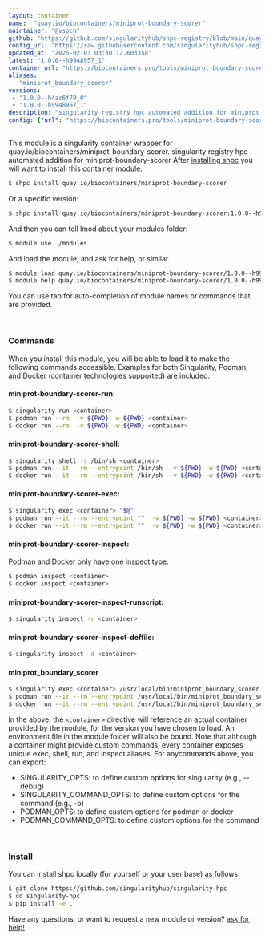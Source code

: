 ```yaml
---
layout: container
name:  "quay.io/biocontainers/miniprot-boundary-scorer"
maintainer: "@vsoch"
github: "https://github.com/singularityhub/shpc-registry/blob/main/quay.io/biocontainers/miniprot-boundary-scorer/container.yaml"
config_url: "https://raw.githubusercontent.com/singularityhub/shpc-registry/main/quay.io/biocontainers/miniprot-boundary-scorer/container.yaml"
updated_at: "2025-02-03 03:30:12.603358"
latest: "1.0.0--h9948957_1"
container_url: "https://biocontainers.pro/tools/miniprot-boundary-scorer"
aliases:
 - "miniprot_boundary_scorer"
versions:
 - "1.0.0--h4ac6f70_0"
 - "1.0.0--h9948957_1"
description: "singularity registry hpc automated addition for miniprot-boundary-scorer"
config: {"url": "https://biocontainers.pro/tools/miniprot-boundary-scorer", "maintainer": "@vsoch", "description": "singularity registry hpc automated addition for miniprot-boundary-scorer", "latest": {"1.0.0--h9948957_1": "sha256:a88241c75276212400de5b5a6f74f368e29577c68806eec05dd67f8bc3241015"}, "tags": {"1.0.0--h4ac6f70_0": "sha256:3a469b4e70a56c81c94fad5d2666304c7ad25402fe37ee563ef88346986560eb", "1.0.0--h9948957_1": "sha256:a88241c75276212400de5b5a6f74f368e29577c68806eec05dd67f8bc3241015"}, "docker": "quay.io/biocontainers/miniprot-boundary-scorer", "aliases": {"miniprot_boundary_scorer": "/usr/local/bin/miniprot_boundary_scorer"}}
---
```


This module is a singularity container wrapper for quay.io/biocontainers/miniprot-boundary-scorer.
singularity registry hpc automated addition for miniprot-boundary-scorer
After [installing shpc](#install) you will want to install this container module:


```bash
$ shpc install quay.io/biocontainers/miniprot-boundary-scorer
```

Or a specific version:

```bash
$ shpc install quay.io/biocontainers/miniprot-boundary-scorer:1.0.0--h9948957_1
```

And then you can tell lmod about your modules folder:

```bash
$ module use ./modules
```

And load the module, and ask for help, or similar.

```bash
$ module load quay.io/biocontainers/miniprot-boundary-scorer/1.0.0--h9948957_1
$ module help quay.io/biocontainers/miniprot-boundary-scorer/1.0.0--h9948957_1
```

You can use tab for auto-completion of module names or commands that are provided.

<br>

### Commands

When you install this module, you will be able to load it to make the following commands accessible.
Examples for both Singularity, Podman, and Docker (container technologies supported) are included.

#### miniprot-boundary-scorer-run:

```bash
$ singularity run <container>
$ podman run --rm  -v ${PWD} -w ${PWD} <container>
$ docker run --rm  -v ${PWD} -w ${PWD} <container>
```

#### miniprot-boundary-scorer-shell:

```bash
$ singularity shell -s /bin/sh <container>
$ podman run --it --rm --entrypoint /bin/sh  -v ${PWD} -w ${PWD} <container>
$ docker run --it --rm --entrypoint /bin/sh  -v ${PWD} -w ${PWD} <container>
```

#### miniprot-boundary-scorer-exec:

```bash
$ singularity exec <container> "$@"
$ podman run --it --rm --entrypoint ""  -v ${PWD} -w ${PWD} <container> "$@"
$ docker run --it --rm --entrypoint ""  -v ${PWD} -w ${PWD} <container> "$@"
```

#### miniprot-boundary-scorer-inspect:

Podman and Docker only have one inspect type.

```bash
$ podman inspect <container>
$ docker inspect <container>
```

#### miniprot-boundary-scorer-inspect-runscript:

```bash
$ singularity inspect -r <container>
```

#### miniprot-boundary-scorer-inspect-deffile:

```bash
$ singularity inspect -d <container>
```


#### miniprot_boundary_scorer

```bash
$ singularity exec <container> /usr/local/bin/miniprot_boundary_scorer
$ podman run --it --rm --entrypoint /usr/local/bin/miniprot_boundary_scorer   -v ${PWD} -w ${PWD} <container> -c " $@"
$ docker run --it --rm --entrypoint /usr/local/bin/miniprot_boundary_scorer   -v ${PWD} -w ${PWD} <container> -c " $@"
```



In the above, the `<container>` directive will reference an actual container provided
by the module, for the version you have chosen to load. An environment file in the
module folder will also be bound. Note that although a container
might provide custom commands, every container exposes unique exec, shell, run, and
inspect aliases. For anycommands above, you can export:

 - SINGULARITY_OPTS: to define custom options for singularity (e.g., --debug)
 - SINGULARITY_COMMAND_OPTS: to define custom options for the command (e.g., -b)
 - PODMAN_OPTS: to define custom options for podman or docker
 - PODMAN_COMMAND_OPTS: to define custom options for the command

<br>

### Install

You can install shpc locally (for yourself or your user base) as follows:

```bash
$ git clone https://github.com/singularityhub/singularity-hpc
$ cd singularity-hpc
$ pip install -e .
```

Have any questions, or want to request a new module or version? [ask for help!](https://github.com/singularityhub/singularity-hpc/issues)